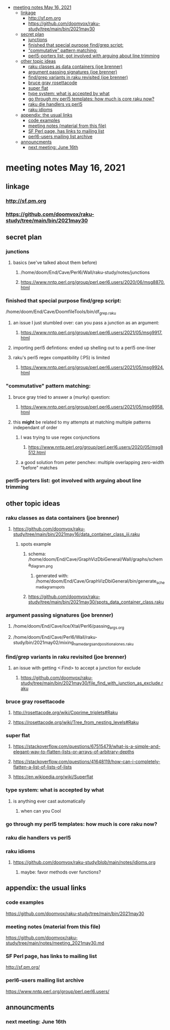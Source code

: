 - [meeting notes May 16, 2021](#org36ff2d7)
  - [linkage](#orgdebc1fb)
    - [<http://sf.pm.org>](#orgfcb50e2)
    - [<https://github.com/doomvox/raku-study/tree/main/bin/2021may30>](#org62e3399)
  - [secret plan](#org2e0e949)
    - [junctions](#org603b475)
    - [finished that special purpose find/grep script:](#org2dcd65d)
    - ["commutative" pattern matching:](#org2cd8c25)
    - [perl5-porters list: got involved with arguing about line trimming](#orgf92932d)
  - [other topic ideas](#orgfdc2312)
    - [raku classes as data containers (joe brenner)](#org79f8cad)
    - [argument passing signatures (joe brenner)](#orga18044e)
    - [find/grep variants in raku revisited (joe brenner)](#org131456d)
    - [bruce gray rosettacode](#org98a09b6)
    - [super flat](#orge27f7af)
    - [type system: what is accepted by what](#org496cea2)
    - [go through my perl5 templates: how much is core raku now?](#org2ec78a6)
    - [raku die handlers vs perl5](#orgd065178)
    - [raku idioms](#org9aa782a)
  - [appendix: the usual links](#org3ee9b63)
    - [code examples](#org8cd5b98)
    - [meeting notes (material from this file)](#org6096707)
    - [SF Perl page, has links to mailing list](#org224d9db)
    - [perl6-users mailing list archive](#org69eb51e)
  - [announcments](#orgd5398dd)
    - [next meeting: June 16th](#org4ef06dc)


<a id="org36ff2d7"></a>

# meeting notes May 16, 2021


<a id="orgdebc1fb"></a>

## linkage


<a id="orgfcb50e2"></a>

### <http://sf.pm.org>


<a id="org62e3399"></a>

### <https://github.com/doomvox/raku-study/tree/main/bin/2021may30>


<a id="org2e0e949"></a>

## secret plan


<a id="org603b475"></a>

### junctions

1.  basics (we've talked about them before)

    1.  /home/doom/End/Cave/Perl6/Wall/raku-study/notes/junctions
    
    2.  <https://www.nntp.perl.org/group/perl.perl6.users/2020/06/msg8870.html>


<a id="org2dcd65d"></a>

### finished that special purpose find/grep script:

/home/doom/End/Cave/DoomfileTools/bin/df<sub>grep.raku</sub>

1.  an issue I just stumbled over: can you pass a junction as an argument:

    1.  <https://www.nntp.perl.org/group/perl.perl6.users/2021/05/msg9917.html>

2.  importing perl5 defintions: ended up shelling out to a perl5 one-liner

3.  raku's perl5 regex compatibility (:P5) is limited

    1.  <https://www.nntp.perl.org/group/perl.perl6.users/2021/05/msg9924.html>


<a id="org2cd8c25"></a>

### "commutative" pattern matching:

1.  bruce gray tried to answer a (murky) question:

    1.  <https://www.nntp.perl.org/group/perl.perl6.users/2021/05/msg9958.html>

2.  this **might** be related to my attempts at matching multiple patterns independant of order

    1.  I was trying to use regex conjunctions
    
        1.  <https://www.nntp.perl.org/group/perl.perl6.users/2020/05/msg8512.html>
    
    2.  a good solution from peter penchev: multiple overlapping zero-width "before" matches


<a id="orgf92932d"></a>

### perl5-porters list: got involved with arguing about line trimming


<a id="orgfdc2312"></a>

## other topic ideas


<a id="org79f8cad"></a>

### raku classes as data containers (joe brenner)

1.  <https://github.com/doomvox/raku-study/tree/main/bin/2021may16/data_container_class_iii.raku>

    1.  spots example
    
        1.  schema: /home/doom/End/Cave/GraphVizDbiGeneral/Wall/graphs/schema<sub>diagram.png</sub>
        
            1.  generated with: /home/doom/End/Cave/GraphVizDbiGeneral/bin/generate<sub>schema</sub><sub>diagram</sub><sub>spots</sub>
        
        2.  <https://github.com/doomvox/raku-study/tree/main/bin/2021may30/spots_data_container_class.raku>


<a id="orga18044e"></a>

### argument passing signatures (joe brenner)

1.  /home/doom/End/Cave/Ice/Xtal/Perl6/passing<sub>args.org</sub>

2.  /home/doom/End/Cave/Perl6/Wall/raku-study/bin/2021may02/mixing<sub>named</sub><sub>args</sub><sub>and</sub><sub>positional</sub><sub>ones.raku</sub>


<a id="org131456d"></a>

### find/grep variants in raku revisited (joe brenner)

1.  an issue with getting <:Find> to accept a junction for exclude

    1.  <https://github.com/doomvox/raku-study/tree/main/bin/2021may30/file_find_with_junction_as_exclude.raku>


<a id="org98a09b6"></a>

### bruce gray rosettacode

1.  <http://rosettacode.org/wiki/Coprime_triplets#Raku>

2.  <https://rosettacode.org/wiki/Tree_from_nesting_levels#Raku>


<a id="orge27f7af"></a>

### super flat

1.  <https://stackoverflow.com/questions/67515479/what-is-a-simple-and-elegant-way-to-flatten-lists-or-arrays-of-arbitrary-depths>

2.  <https://stackoverflow.com/questions/41648119/how-can-i-completely-flatten-a-list-of-lists-of-lists>

3.  <https://en.wikipedia.org/wiki/Superflat>


<a id="org496cea2"></a>

### type system: what is accepted by what

1.  is anything ever cast automatically

    1.  when can you Cool


<a id="org2ec78a6"></a>

### go through my perl5 templates: how much is core raku now?


<a id="orgd065178"></a>

### raku die handlers vs perl5


<a id="org9aa782a"></a>

### raku idioms

1.  <https://github.com/doomvox/raku-study/blob/main/notes/idioms.org>

    1.  maybe: favor methods over functions?


<a id="org3ee9b63"></a>

## appendix: the usual links


<a id="org8cd5b98"></a>

### code examples

<https://github.com/doomvox/raku-study/tree/main/bin/2021may30>


<a id="org6096707"></a>

### meeting notes (material from this file)

<https://github.com/doomvox/raku-study/tree/main/notes/meeting_2021may30.md>


<a id="org224d9db"></a>

### SF Perl page, has links to mailing list

<http://sf.pm.org/>


<a id="org69eb51e"></a>

### perl6-users mailing list archive

<https://www.nntp.perl.org/group/perl.perl6.users/>


<a id="orgd5398dd"></a>

## announcments


<a id="org4ef06dc"></a>

### next meeting: June 16th
